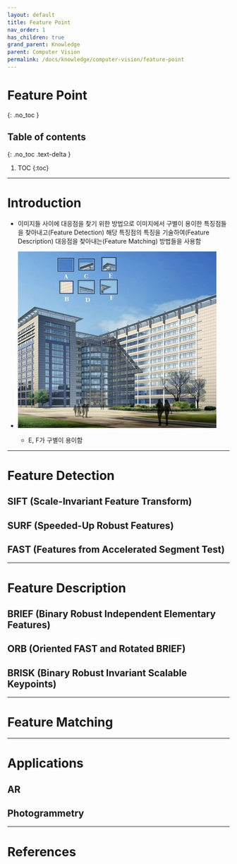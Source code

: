 ```yaml
---
layout: default
title: Feature Point
nav_order: 1
has_children: true
grand_parent: Knowledge
parent: Computer Vision
permalink: /docs/knowledge/computer-vision/feature-point
---
```


# Feature Point
{: .no_toc }

## Table of contents
{: .no_toc .text-delta }

1. TOC
{:toc}

---

# Introduction
* 이미지들 사이에 대응점을 찾기 위한 방법으로 이미지에서 구별이 용이한 특징점들을 찾아내고(Feature Detection) 해당 특징점의 특징을 기술하여(Feature Description) 대응점을 찾아내는(Feature Matching) 방법들을 사용함

* ![feature_building](./feature_building.jpg)
  * E, F가 구별이 용이함

---
# Feature Detection


## SIFT (Scale-Invariant Feature Transform)
## SURF (Speeded-Up Robust Features)
## FAST (Features from Accelerated Segment Test) 

---
# Feature Description


## BRIEF (Binary Robust Independent Elementary Features)
## ORB (Oriented FAST and Rotated BRIEF)
## BRISK (Binary Robust Invariant Scalable Keypoints)


---
# Feature Matching


---
# Applications

## AR

## Photogrammetry

---
# References

